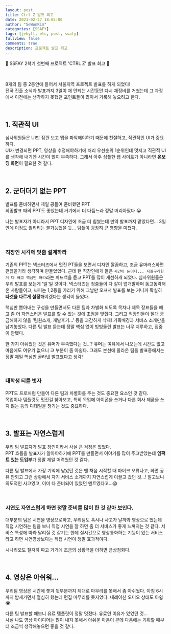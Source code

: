 ```yaml
---
layout: post
title: Ctrl Z 발표 회고
date: 2021-02-27 18:05:00
author: "SeWonKim"
categories: [SSAFY]
tags: [jekyll, etc, post, ssafy]
fullview: false
comments: true
description: 프로젝트 발표 회고
---
```


🐧 SSFAY 2학기 첫번째 프로젝트 'CTRL Z' 발표 회고 🐧

&nbsp;

8개의 팀 중 2등안에 들어서 서울지역 프로젝트 발표를 하게 되었다!     
전국 진출 소식과 발표까지 3일이 채 안되는 시간동안 다시 재정비를 거쳤는데 그 과정에서 이전에는 생각하지 못했던 포인트들이 많아서 기록해 놓으려고 한다.

&nbsp;
&nbsp;

## 1. 직관적 UI 

심사위원들은 UI만 잠깐 보고 앱을 파악해야하기 때문에 친절하고, 직관적인 UI가 중요하다.      
UI가 변경되면 PPT, 영상을 수정해야하기에 처리 우선순위 1순위인데 멋지고 직관적 UI를 생각해 내기엔 시간이 많이 부족하다.
그래서 아주 심플한 웹 사이트가 아니라면 **온보딩 화면**이 필요한 것 같다.

&nbsp;
&nbsp;

## 2. 군더더기 없는 PPT

발표를 준비하면서 제일 공들여 준비했던 PPT       
최종발표 때의 PPT도 좋았는데 거기에서 더 다듬느라 정말 머리아팠다 😭

나는 발표자가 아니라서 PPT 디자인에 조금 더 힘썼는데 만약 발표까지 맡았다면... 
3일 안에 이정도 퀄리티는 불가능했을 듯... 팀플이 굉장히 큰 영향을 미쳤다.

&nbsp;

### 직장인 시각에 맞춤 설계하라

기존의 PPT는 넥스터즈에서 멋진 PT들을 보면서 디자인 깔끔하고, 조금 유머러스하면 괜찮을거라 생각하며 만들었었다. 
근데 현 직장인에게 들은 `시간이 돈이다... 자질구레한거 다 빼고 핵심만 해라`라는 피드백을 듣고 PPT를 많이 개선하개 되었다.
심사위원들은 우리 발표를 보는게 '일'일 것이다. 넥스터즈는 청중들이 다 같이 앱개발하며 동고동락해온 사람들이고, 싸피는 1,2등을 가리기 위해 그날만 오셔서 발표를 보는 거니까 확실히 **타겟을 다르게 설정**해야겠다는 생각이 들었다.


핵심만 뽑아내는 구성을 만들면서도 다른 팀과 차별화 되도록 목차나 제목 장표들을 빼고 좀 더 자연스러운 발표를 할 수 있는 것에 초점을 맞췄다.
그리고 직장인들이 절대 궁금해하지 않을 '팀원소개, 개발후기...' 등을 과감하게 삭제! 기획배경과 서비스 소개만을 남겨놓았다.
다른 팀 발표 듣는데 정말 핵심 없이 빙빙돌린 발표는 너무 지루하고, 집중이 안됐다.

한 가지 아쉬웠던 것은 유머가 부족했다는 것...? 
유머는 여유에서 나오는데 시간도 없고 마음에도 여유가 없으니 고 부분이 좀 아쉽다.
그래도 본선에 올라온 팀들 발표중에서는 정말 제일 핵심만 골라낸 발표였다고 생각!

&nbsp;

### 대학생 티를 벗자

PPT도 프로처럼 만들어 다른 팀과 차별화를 주는 것도 중요한 요소인 것 같다.      
목업이나 템플릿도 멋진걸 찾아보고, 특히 목업에 아이폰을 쓰거나 다른 회사 제품을 쓰지 않는 등의 디테일을 챙기는 것도 중요하다.


&nbsp;
&nbsp;

## 3. 발표는 자연스럽게

우리 팀 발표자가 발표 장인이라서 사실 큰 걱정은 없었다.      
PPT 흐름을 발표자가 알아야하기에 PPT를 만들면서 이야기를 많이 주고받았는데 **임팩트 있는 도입부**가 정말 제일 어려웠던 것 같다.

다른 팀 발표에서 가장 기억에 남았던 것은 맨 처음 시작할 때 마이크 오류나고, 화면 공유 안되고 그런 상황에서 자기 서비스 소개까지 자연스럽게 이끌고 갔던 것...! 알고보니 의도적인 사고였고, 이미 다 준비되어 있었던 멘트였다고...😱

&nbsp;

### 시연도 자연스럽게 하면 정말 준비를 많이 한 것 같아 보인다.

대부분의 팀은 시연을 영상으로하고, 우리팀도 혹시나 사고가 날까봐 영상으로 했는데 직접 시연하는 팀을 보니 직접 시연을 잘 하면 좀 더 서비스가 좋게 느껴지는 것 같다. 서비스 특성에 따라 달리질 것 같기는 한데 실시간으로 영상통화하는 기능이 있는 서비스라고 하면 시연영상보다는 직접 시연이 정말 효과적이다.

시나리오도 철저히 짜고 거기에 조금의 상황극을 더하면 금상첨화다.

&nbsp;
&nbsp;

## 4. 영상은 아쉬워...

우리팀 영상은 시간에 쫓겨 뒷부분까지 제대로 마무리를 못해서 좀 아쉬웠다. 
아침 6시까지 밤새가면서 열심히 했는데 편집 마무리를 못지었다. 내레이션 오디오 상태도 아쉽😭

다른 팀 발표할 때보니 유료 템플릿이 정말 멋졌다. 유료인 이유가 있었던 것...      
사실 나도 영상 아이디어는 많이 내지 못해서 아쉬운 마음이 큰데 다음에는 기획할 때부터 조금씩 생각해놓으면 좋을 것 같다.


&nbsp;
&nbsp;
